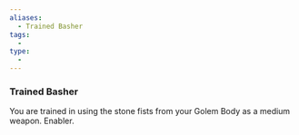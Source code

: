 ```yaml
---
aliases:
  - Trained Basher
tags:
  - 
type:
  - 
---
```

### Trained Basher

You are trained in using the stone fists from your Golem Body as a medium weapon. Enabler.